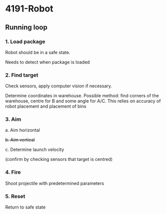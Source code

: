 # 4191-Robot

## Running loop

### 1. Load package

Robot should be in a safe state.

Needs to detect when package is loaded

### 2. Find target

Check sensors, apply computer vision if necessary.

Determine coordinates in warehouse.
    Possible method: find corners of the warehouse, centre for B and some angle for A/C. This relies on accuracy of robot placement and placement of bins

### 3. Aim

a. Aim horizontal

~~b. Aim vertical~~

c. Determine launch velocity


(confirm by checking sensors that target is centred)

### 4. Fire

Shoot projectile with predetermined parameters

### 5. Reset

Return to safe state
